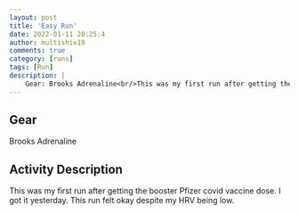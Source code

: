 ```yaml
---
layout: post
title: 'Easy Run'
date: 2022-01-11 20:25:4
author: multishiv19
comments: true
category: [runs]
tags: [Run]
description: |
    Gear: Brooks Adrenaline<br/>This was my first run after getting the booster Pfizer covid vaccine dose.<br/>I got it yesterday.<br/>This run felt okay despite my HRV being low. 
---
```


## Gear
Brooks Adrenaline

## Activity Description
This was my first run after getting the booster Pfizer covid vaccine dose.
I got it yesterday.
This run felt okay despite my HRV being low. 


<div width='100%' class='strava-embed-placeholder' data-embed-type='activity' data-embed-id='6505118076'></div>
<script src='https://strava-embeds.com/embed.js'></script>
